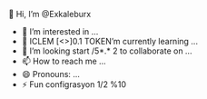 👋 Hi, I’m @Exkaleburx
- 👀 I’m interested in ...
- 🌱 ICLEM [<>]0.1 TOKEN’m currently learning ...
- 💞️ I’m looking start /5*.* 2 to collaborate on ...
- 📫 How to reach me ...
- 😄 Pronouns: ...
- ⚡ Fun configrasyon 1/2 %10
<!---
Exkaleburx/Exkaleburx is a ✨ special ✨ repository because its `README.md` (this file) appears on your GitHub profile.
You can click the Preview link to take a look at your changes.
--->
